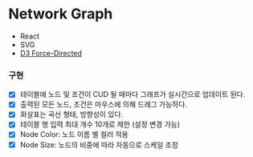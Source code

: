 # Network Graph

- React
- SVG
- [D3 Force-Directed](https://github.com/d3/d3-force)

### 구현

- [x] 테이블에 노드 및 조건이 CUD 될 때마다 그래프가 실시간으로 업데이트 된다.
- [x] 출력된 모든 노드, 조건은 마우스에 의해 드래그 가능하다.
- [x] 화살표는 곡선 형태, 방향성이 있다.
- [x] 테이블 행 입력 최대 개수 10개로 제한 (설정 변경 가능)
- [x] Node Color: 노드 이름 별 컬러 적용
- [x] Node Size: 노드의 비중에 따라 자동으로 스케일 조정
